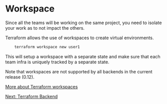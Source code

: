 # Workspace

Since all the teams will be working on the same project, you need to isolate your work as to not impact the others.

Terraform allows the use of workspaces to create virtual environments.

```bash
    terraform workspace new user1
```

This will setup a workspace with a separate state and make sure that each team infra is uniquely tracked by a separate state.

Note that workspaces are not supported by all backends in the current release (0.12).

[More about Terraform workspaces](https://www.terraform.io/docs/state/workspaces.html)

[Next: Terraform Backend](06-Backend.md)
